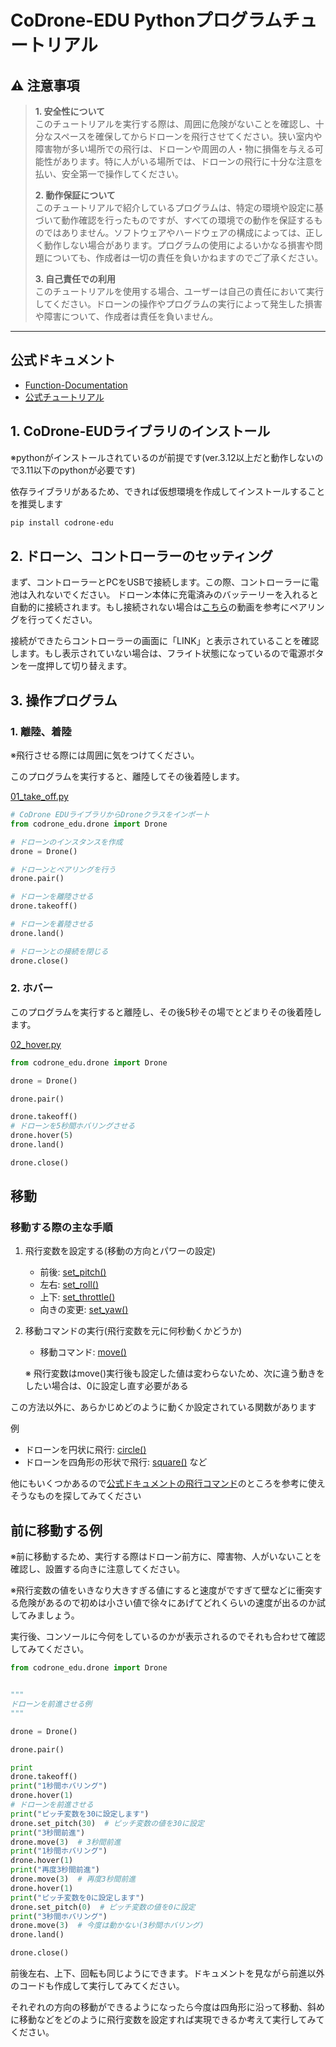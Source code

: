 # CoDrone-EDU Pythonプログラムチュートリアル

## ⚠️ **注意事項**

> **1. 安全性について**  
> このチュートリアルを実行する際は、周囲に危険がないことを確認し、十分なスペースを確保してからドローンを飛行させてください。狭い室内や障害物が多い場所での飛行は、ドローンや周囲の人・物に損傷を与える可能性があります。特に人がいる場所では、ドローンの飛行に十分な注意を払い、安全第一で操作してください。
>
> **2. 動作保証について**  
> このチュートリアルで紹介しているプログラムは、特定の環境や設定に基づいて動作確認を行ったものですが、すべての環境での動作を保証するものではありません。ソフトウェアやハードウェアの構成によっては、正しく動作しない場合があります。プログラムの使用によるいかなる損害や問題についても、作成者は一切の責任を負いかねますのでご了承ください。
>
> **3. 自己責任での利用**  
> このチュートリアルを使用する場合、ユーザーは自己の責任において実行してください。ドローンの操作やプログラムの実行によって発生した損害や障害について、作成者は責任を負いません。

---

## 公式ドキュメント
* [Function-Documentation](https://docs.robolink.com/docs/CoDroneEDU/Python/Function-Documentation)
* [公式チュートリアル](https://learn.robolink.com/course/python-with-codrone-edu/)


## 1. CoDrone-EUDライブラリのインストール

※pythonがインストールされているのが前提です(ver.3.12以上だと動作しないので3.11以下のpythonが必要です)

依存ライブラリがあるため、できれば仮想環境を作成してインストールすることを推奨します

```bash
pip install codrone-edu 
```

## 2. ドローン、コントローラーのセッティング
まず、コントローラーとPCをUSBで接続します。この際、コントローラーに電池は入れないでください。
ドローン本体に充電済みのバッテーリーを入れると自動的に接続されます。もし接続されない場合は[こちら](https://youtu.be/kMJhf5ykLSo)の動画を参考にペアリングを行ってください。

接続ができたらコントローラーの画面に「LINK」と表示されていることを確認します。もし表示されていない場合は、フライト状態になっているので電源ボタンを一度押して切り替えます。

## 3. 操作プログラム

### 1. 離陸、着陸
※飛行させる際には周囲に気をつけてください。

このプログラムを実行すると、離陸してその後着陸します。

[01_take_off.py](./tutorial/01_take_off.py)

```python
# CoDrone EDUライブラリからDroneクラスをインポート
from codrone_edu.drone import Drone

# ドローンのインスタンスを作成
drone = Drone()

# ドローンとペアリングを行う
drone.pair()

# ドローンを離陸させる
drone.takeoff()

# ドローンを着陸させる
drone.land()

# ドローンとの接続を閉じる
drone.close()

```

### 2. ホバー
このプログラムを実行すると離陸し、その後5秒その場でとどまりその後着陸します。

[02_hover.py](./tutorial/02_hover.py)

```python
from codrone_edu.drone import Drone

drone = Drone()

drone.pair()

drone.takeoff()
# ドローンを5秒間ホバリングさせる
drone.hover(5)
drone.land()

drone.close()

```

## 移動
### 移動する際の主な手順
1. 飛行変数を設定する(移動の方向とパワーの設定)
    * 前後: [set_pitch()](https://docs.robolink.com/docs/CoDroneEDU/Python/Function-Documentation#set_pitch)
    * 左右: [set_roll()](https://docs.robolink.com/docs/CoDroneEDU/Python/Function-Documentation#set_roll)
    * 上下: [set_throttle()](https://docs.robolink.com/docs/CoDroneEDU/Python/Function-Documentation#set_throttle)
    * 向きの変更: [set_yaw()](https://docs.robolink.com/docs/CoDroneEDU/Python/Function-Documentation#set_yaw)
2. 移動コマンドの実行(飛行変数を元に何秒動くかどうか)
    * 移動コマンド: [move()](https://docs.robolink.com/docs/CoDroneEDU/Python/Function-Documentation#move)

    ※ 飛行変数はmove()実行後も設定した値は変わらないため、次に違う動きをしたい場合は、0に設定し直す必要がある

この方法以外に、あらかじめどのように動くか設定されている関数があります

例
* ドローンを円状に飛行: [circle()](https://docs.robolink.com/docs/CoDroneEDU/Python/Function-Documentation/#circle)
* ドローンを四角形の形状で飛行: [square()](https://docs.robolink.com/docs/CoDroneEDU/Python/Function-Documentation/#square)
など

他にもいくつかあるので[公式ドキュメントの飛行コマンド](https://docs.robolink.com/docs/CoDroneEDU/Python/Function-Documentation/#flight-commands-movement)のところを参考に使えそうなものを探してみてください

## 前に移動する例
※前に移動するため、実行する際はドローン前方に、障害物、人がいないことを確認し、設置する向きに注意してください。

※飛行変数の値をいきなり大きすぎる値にすると速度がですぎて壁などに衝突する危険があるので初めは小さい値で徐々にあげてどれくらいの速度が出るのか試してみましょう。

実行後、コンソールに今何をしているのかが表示されるのでそれも合わせて確認してみてください。

```python
from codrone_edu.drone import Drone


"""
ドローンを前進させる例
"""

drone = Drone()

drone.pair()

print
drone.takeoff()
print("1秒間ホバリング")
drone.hover(1)
# ドローンを前進させる
print("ピッチ変数を30に設定します")
drone.set_pitch(30)  # ピッチ変数の値を30に設定
print("3秒間前進")
drone.move(3)  # 3秒間前進
print("1秒間ホバリング")
drone.hover(1)
print("再度3秒間前進")
drone.move(3)  # 再度3秒間前進
drone.hover(1)
print("ピッチ変数を0に設定します")
drone.set_pitch(0)  # ピッチ変数の値を0に設定
print("3秒間ホバリング")
drone.move(3)  # 今度は動かない(3秒間ホバリング)
drone.land()

drone.close()

```

前後左右、上下、回転も同じようにできます。ドキュメントを見ながら前進以外のコードも作成して実行してみてください。

それぞれの方向の移動ができるようになったら今度は四角形に沿って移動、斜めに移動などをどのように飛行変数を設定すれば実現できるか考えて実行してみてください。